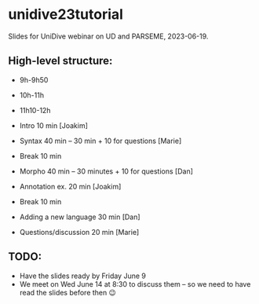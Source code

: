 # unidive23tutorial

Slides for UniDive webinar on UD and PARSEME, 2023-06-19.

## High-level structure:

* 9h-9h50
* 10h-11h
* 11h10-12h

* Intro 10 min [Joakim]
* Syntax 40 min – 30 min + 10 for questions [Marie]
* Break 10 min

* Morpho 40 min – 30 minutes + 10 for questions [Dan]
* Annotation ex. 20 min [Joakim]
* Break 10 min

* Adding a new language 30 min [Dan]
* Questions/discussion 20 min [Marie]

## TODO:

* Have the slides ready by Friday June 9
* We meet on Wed June 14 at 8:30 to discuss them – so we need to have read the slides before then 😉

